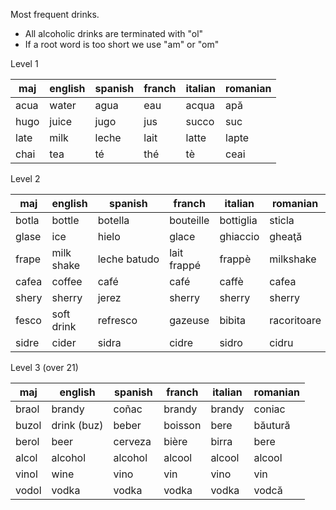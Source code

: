 Most frequent drinks.

* All alcoholic drinks are terminated with "ol"
* If a root word is too short we use "am" or "om"

Level 1

maj     | english    |  spanish    | franch     |italian    | romanian
--------|------------|-------------|------------|-----------|-----------------
acua    | water      | agua        | eau        | acqua     | apă
hugo    | juice      | jugo        | jus        | succo     | suc
late    | milk       | leche       | lait       | latte     | lapte
chai    | tea        | té          | thé        | tè        | ceai


Level 2

maj     | english    |  spanish    | franch     |italian    | romanian
--------|------------|-------------|------------|-----------|-----------------
botla   | bottle     | botella     | bouteille  | bottiglia | sticla
glase   | ice        | hielo       | glace      | ghiaccio  | gheaţă
frape   | milk shake | leche batudo| lait frappé| frappè    | milkshake
cafea   | coffee     | café        | café       | caffè     | cafea
shery   | sherry     | jerez       | sherry     | sherry    | sherry
fesco   | soft drink | refresco    | gazeuse    | bibita    | racoritoare
sidre   | cider      | sidra       | cidre      | sidro     | cidru

Level 3 (over 21)

maj     | english    |  spanish    | franch     |italian    | romanian
--------|------------|-------------|------------|-----------|-----------------
braol   | brandy     | coñac       | brandy     | brandy    | coniac
buzol   | drink (buz)| beber       | boisson    | bere      | băutură
berol   | beer       | cerveza     | bière      | birra     | bere
alcol   | alcohol    | alcohol     | alcool     | alcool    | alcool
vinol   | wine       | vino        | vin        | vino      | vin
vodol   | vodka      | vodka       | vodka      | vodka     | vodcă
